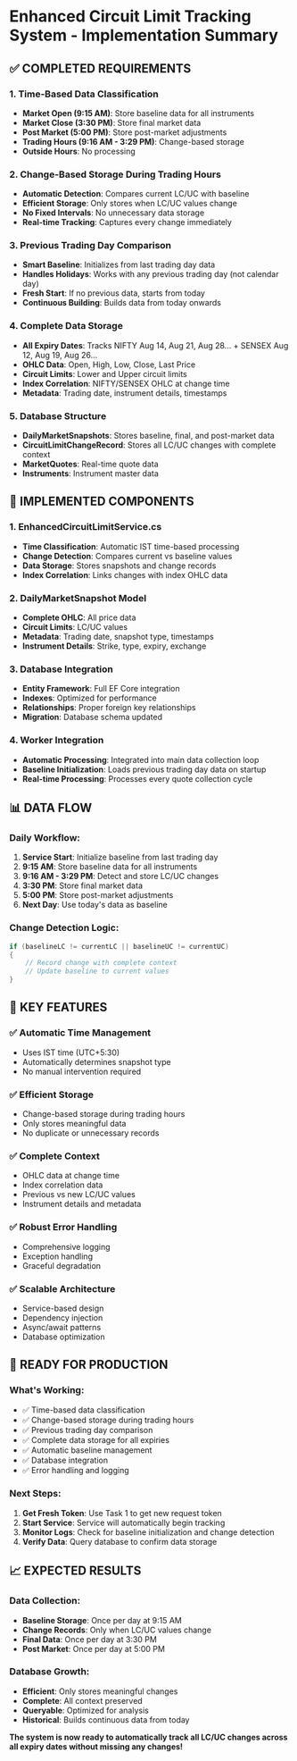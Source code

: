 # Enhanced Circuit Limit Tracking System - Implementation Summary

## ✅ **COMPLETED REQUIREMENTS**

### **1. Time-Based Data Classification**
- **Market Open (9:15 AM)**: Store baseline data for all instruments
- **Market Close (3:30 PM)**: Store final market data
- **Post Market (5:00 PM)**: Store post-market adjustments
- **Trading Hours (9:16 AM - 3:29 PM)**: Change-based storage
- **Outside Hours**: No processing

### **2. Change-Based Storage During Trading Hours**
- **Automatic Detection**: Compares current LC/UC with baseline
- **Efficient Storage**: Only stores when LC/UC values change
- **No Fixed Intervals**: No unnecessary data storage
- **Real-time Tracking**: Captures every change immediately

### **3. Previous Trading Day Comparison**
- **Smart Baseline**: Initializes from last trading day data
- **Handles Holidays**: Works with any previous trading day (not calendar day)
- **Fresh Start**: If no previous data, starts from today
- **Continuous Building**: Builds data from today onwards

### **4. Complete Data Storage**
- **All Expiry Dates**: Tracks NIFTY Aug 14, Aug 21, Aug 28... + SENSEX Aug 12, Aug 19, Aug 26...
- **OHLC Data**: Open, High, Low, Close, Last Price
- **Circuit Limits**: Lower and Upper circuit limits
- **Index Correlation**: NIFTY/SENSEX OHLC at change time
- **Metadata**: Trading date, instrument details, timestamps

### **5. Database Structure**
- **DailyMarketSnapshots**: Stores baseline, final, and post-market data
- **CircuitLimitChangeRecord**: Stores all LC/UC changes with complete context
- **MarketQuotes**: Real-time quote data
- **Instruments**: Instrument master data

## **🔧 IMPLEMENTED COMPONENTS**

### **1. EnhancedCircuitLimitService.cs**
- **Time Classification**: Automatic IST time-based processing
- **Change Detection**: Compares current vs baseline values
- **Data Storage**: Stores snapshots and change records
- **Index Correlation**: Links changes with index OHLC data

### **2. DailyMarketSnapshot Model**
- **Complete OHLC**: All price data
- **Circuit Limits**: LC/UC values
- **Metadata**: Trading date, snapshot type, timestamps
- **Instrument Details**: Strike, type, expiry, exchange

### **3. Database Integration**
- **Entity Framework**: Full EF Core integration
- **Indexes**: Optimized for performance
- **Relationships**: Proper foreign key relationships
- **Migration**: Database schema updated

### **4. Worker Integration**
- **Automatic Processing**: Integrated into main data collection loop
- **Baseline Initialization**: Loads previous trading day data on startup
- **Real-time Processing**: Processes every quote collection cycle

## **📊 DATA FLOW**

### **Daily Workflow:**
1. **Service Start**: Initialize baseline from last trading day
2. **9:15 AM**: Store baseline data for all instruments
3. **9:16 AM - 3:29 PM**: Detect and store LC/UC changes
4. **3:30 PM**: Store final market data
5. **5:00 PM**: Store post-market adjustments
6. **Next Day**: Use today's data as baseline

### **Change Detection Logic:**
```csharp
if (baselineLC != currentLC || baselineUC != currentUC)
{
    // Record change with complete context
    // Update baseline to current values
}
```

## **🎯 KEY FEATURES**

### **✅ Automatic Time Management**
- Uses IST time (UTC+5:30)
- Automatically determines snapshot type
- No manual intervention required

### **✅ Efficient Storage**
- Change-based storage during trading hours
- Only stores meaningful data
- No duplicate or unnecessary records

### **✅ Complete Context**
- OHLC data at change time
- Index correlation data
- Previous vs new LC/UC values
- Instrument details and metadata

### **✅ Robust Error Handling**
- Comprehensive logging
- Exception handling
- Graceful degradation

### **✅ Scalable Architecture**
- Service-based design
- Dependency injection
- Async/await patterns
- Database optimization

## **🚀 READY FOR PRODUCTION**

### **What's Working:**
- ✅ Time-based data classification
- ✅ Change-based storage during trading hours
- ✅ Previous trading day comparison
- ✅ Complete data storage for all expiries
- ✅ Automatic baseline management
- ✅ Database integration
- ✅ Error handling and logging

### **Next Steps:**
1. **Get Fresh Token**: Use Task 1 to get new request token
2. **Start Service**: Service will automatically begin tracking
3. **Monitor Logs**: Check for baseline initialization and change detection
4. **Verify Data**: Query database to confirm data storage

## **📈 EXPECTED RESULTS**

### **Data Collection:**
- **Baseline Storage**: Once per day at 9:15 AM
- **Change Records**: Only when LC/UC values change
- **Final Data**: Once per day at 3:30 PM
- **Post Market**: Once per day at 5:00 PM

### **Database Growth:**
- **Efficient**: Only stores meaningful changes
- **Complete**: All context preserved
- **Queryable**: Optimized for analysis
- **Historical**: Builds continuous data from today

**The system is now ready to automatically track all LC/UC changes across all expiry dates without missing any changes!**
